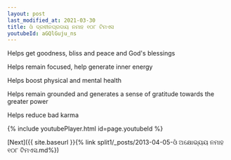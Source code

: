 ```yaml
---
layout: post
last_modified_at: 2021-03-30
title: ଓଁ ଦ୍ରଵୀନପ୍ରଦାୟ ନମାହ ୧୦୮ ଟିମଏସ
youtubeId: aGQlGuju_ns
---
```

 
 
Helps get goodness, bliss and peace and God's blessings
 
Helps remain focused, help generate inner energy 
 
Helps boost physical and mental health 
 
Helps remain grounded and generates a sense of gratitude towards the greater power 
 
Helps reduce bad karma
 
 
 
 


{% include youtubePlayer.html id=page.youtubeId %}
 
[Next]({{ site.baseurl }}{% link  split1/_posts/2013-04-05-ଓଁ ଅକ୍ଷୋଭ୍ୟୟ ନମାହ ୧୦୮ ଟିମଏସ.md%})
 

